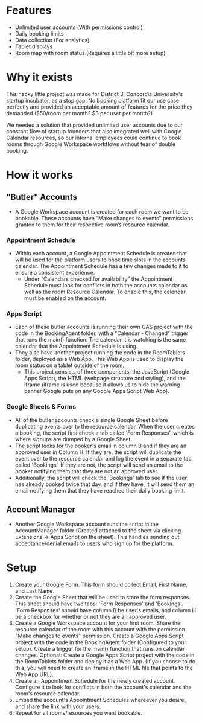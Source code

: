 # Features
- Unlimited user accounts (With permissions control)
- Daily booking limits
- Data collection (For analytics)
- Tablet displays
- Room map with room status (Requires a little bit more setup)

# Why it exists
This hacky little project was made for District 3, Concordia University's startup incubator, as a stop gap. No booking platform fit our use case perfectly and provided an acceptable amount of features for the price they demanded ($50/room per month? $3 per user per month?) 

We needed a solution that provided unlimited user accounts due to our constant flow of startup founders that also integrated well with Google Calendar resources, so our internal employees could continue to book rooms through Google Workspace workflows without fear of double booking. 

# How it works
## "Butler" Accounts
- A Google Workspace account is created for each room we want to be bookable. These accounts have “Make changes to events” permissions granted to them for their respective room’s resource calendar.
### Appointment Schedule
- Within each account, a Google Appointment Schedule is created that will be used for the platform users to book time slots in the accounts calendar. The Appointment Schedule has a few changes made to it to ensure a consistent experience.
    - Under “Calendars checked for availability” the Appointment Schedule must look for conflicts in both the accounts calendar as well as the room Resource Calendar. To enable this, the calendar must be enabled on the account.
### Apps Script
- Each of these butler accounts is running their own GAS project with the code in the BookingAgent folder, with a "Calendar - Changed" trigger that runs the main() function. The calendar it is watching is the same calendar that the Appointment Schedule is using.
- They also have another project running the code in the RoomTablets folder, deployed as a Web App. This Web App is used to display the room status on a tablet outside of the room.
    - This project consists of three components: the JavaScript (Google Apps Script), the HTML (webpage structure and styling), and the iframe (iframe is used because it allows us to hide the warning banner Google puts on any Google Apps Script Web App).
### Google Sheets & Forms
- All of the butler accounts check a single Google Sheet before duplicating events over to the resource calendar. When the user creates a booking, the script first check a tab called 'Form Responses', which is where signups are dumped by a Google Sheet. 
- The script looks for the booker's email in column B and if they are an approved user in Column H. If they are, the script will duplicate the event over to the resource calendar and log the event in a separate tab called 'Bookings'. If they are not, the script will send an email to the booker notifying them that they are not an approved user.
- Additionally, the script will check the 'Bookings' tab to see if the user has already booked twice that day, and if they have, it will send them an email notifying them that they have reached their daily booking limit.
## Account Manager
- Another Google Workspace account runs the script in the AccountManager folder (Created attached to the sheet via clicking Extensions -> Apps Script on the sheet). This handles sending out acceptance/denial emails to users who sign up for the platform.

# Setup
1. Create your Google Form. This form should collect Email, First Name, and Last Name.
2. Create the Google Sheet that will be used to store the form responses. This sheet should have two tabs: 'Form Responses' and 'Bookings'. 'Form Responses' should have column B be user's emails, and column H be a checkbox for whether or not they are an approved user.
3. Create a Google Workspace account for your first room. Share the resource calendar of the room with this account with the permission "Make changes to events" permission. Create a Google Apps Script project with the code in the BookingAgent folder (Configured to your setup). Create a trigger for the main() function that runs on calendar changes. Optional: Create a Google Apps Script project with the code in the RoomTablets folder and deploy it as a Web App. (If you choose to do this, you will need to create an iframe in the HTML file that points to the Web App URL).
4. Create an Appointment Schedule for the newly created account. Configure it to look for conflicts in both the account's calendar and the room's resource calendar.
5. Embed the account's Appointment Schedules whereever you desire, and share the link with your users.
6. Repeat for all rooms/resources you want bookable.